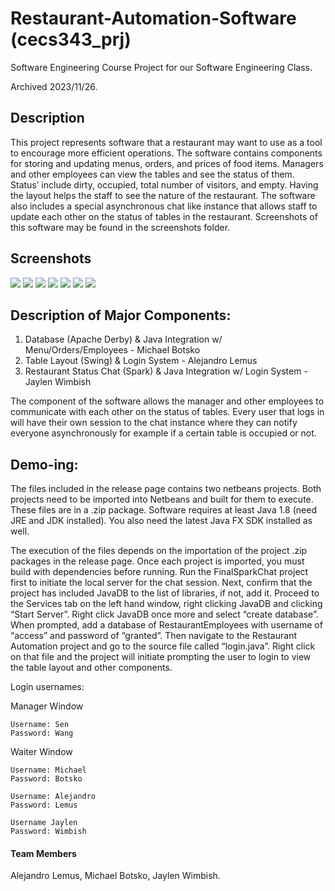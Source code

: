 # Restaurant-Automation-Software (cecs343_prj)
Software Engineering Course Project for our Software Engineering Class.

Archived 2023/11/26.

## Description

This project represents software that a restaurant may want to use as a tool to encourage more efficient operations. The software contains components for storing and updating menus, orders, and prices of food items. Managers and other employees can view the tables and see the status of them. Status’ include dirty, occupied, total number of visitors, and empty. Having the layout helps the staff to see the nature of the restaurant. The software also includes a special asynchronous chat like instance that allows staff to update each other on the status of tables in the restaurant. Screenshots of this software may be found in
the screenshots folder.

## Screenshots

![](https://raw.githubusercontent.com/jaylenw/Restaurant-Automation-Software/master/Screenshots/AddEmployee.JPG)
![](https://raw.githubusercontent.com/jaylenw/Restaurant-Automation-Software/master/Screenshots/EditEmployee.JPG)
![](https://raw.githubusercontent.com/jaylenw/Restaurant-Automation-Software/master/Screenshots/Login.JPG)
![](https://raw.githubusercontent.com/jaylenw/Restaurant-Automation-Software/master/Screenshots/ManagerWindow.JPG)
![](https://raw.githubusercontent.com/jaylenw/Restaurant-Automation-Software/master/Screenshots/RemoveEmployee.JPG)
![](https://raw.githubusercontent.com/jaylenw/Restaurant-Automation-Software/master/Screenshots/Waiter.JPG)
![](https://raw.githubusercontent.com/jaylenw/Restaurant-Automation-Software/master/Screenshots/login_chat.png)


## Description of Major Components:
1. Database (Apache Derby) & Java Integration w/ Menu/Orders/Employees - Michael Botsko
2. Table Layout (Swing) & Login System - Alejandro Lemus
3. Restaurant Status Chat (Spark) & Java Integration w/ Login System - Jaylen Wimbish

The component of the software allows the manager and other employees to communicate with each other on the status of tables. Every user that logs in will have their own session to the chat instance where they can notify everyone asynchronously for example if a certain table is occupied or not. 

## Demo-ing:

The files included in the release page contains two netbeans projects. Both projects need to be imported into Netbeans and built for them to execute. These files are in a .zip package. Software requires at least Java 1.8 (need JRE and JDK installed). You also need the latest Java FX SDK installed as well.

The execution of the files depends on the importation of the project .zip packages in the release page. Once each project is imported, you must build with dependencies before running. Run the FinalSparkChat project first to initiate the local server for the chat session. Next, confirm that the project has included JavaDB to the list of libraries, if not, add it. Proceed to the Services tab on the left hand window, right clicking JavaDB and clicking “Start Server”. Right click JavaDB once more and select “create database”. When prompted, add a database of RestaurantEmployees with username of “access” and password of “granted”. Then navigate to the Restaurant Automation project and go to the source file called “login.java”. Right click on that file and the project will initiate prompting the user to login to view the table layout and other components.

Login usernames:

Manager Window
	
	Username: Sen
	Password: Wang
	
Waiter Window
	
	Username: Michael
	Password: Botsko

	Username: Alejandro
	Password: Lemus

	Username Jaylen
	Password: Wimbish

#### Team Members

Alejandro Lemus, Michael Botsko, Jaylen Wimbish.
